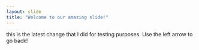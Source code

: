```yaml
---
layout: slide
title: "Welcome to our amazing slide!"
---
```

this is the latest change that I did for testing purposes.
Use the left arrow to go back!
